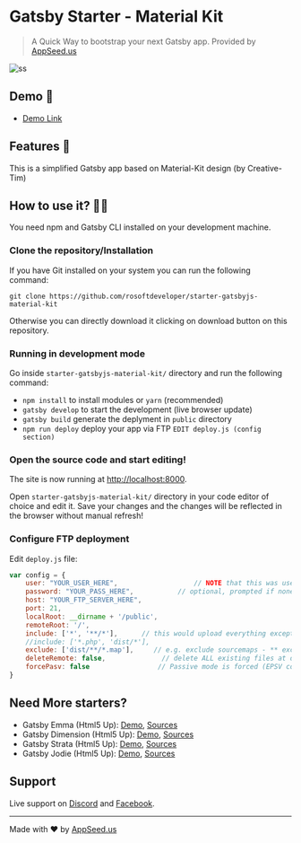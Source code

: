 # Gatsby Starter - Material Kit

> A Quick Way to bootstrap your next Gatsby app. Provided by [AppSeed.us](https://appseed.us?ref=github) 

![ss](https://static.appseed.us/misc/starter-gatsby-material-kit.png)

## Demo 💯

- [Demo Link](https://starter-gatsbyjs-material-kit.appseed.us/)

## Features 🚀

This is a simplified Gatsby app based on Material-Kit design (by Creative-Tim)

## How to use it? 👨‍💻

You need npm and Gatsby CLI installed on your development machine.

### Clone the repository/Installation

If you have Git installed on your system you can run the following command:

`git clone https://github.com/rosoftdeveloper/starter-gatsbyjs-material-kit`

Otherwise you can directly download it clicking on download button on this repository.

### Running in development mode

Go inside `starter-gatsbyjs-material-kit/` directory and run the following command:

- `npm install` to install modules or `yarn` (recommended)
- `gatsby develop` to start the development (live browser update)
- `gatsby build` generate the deplyment in `public` directory
- `npm run deploy` deploy your app via FTP `EDIT deploy.js (config section)`

### Open the source code and start editing!

The site is now running at
[http://localhost:8000](http://localhost:8000).

Open `starter-gatsbyjs-material-kit/` directory in your code editor of choice and edit it. 
Save your changes and the changes will be reflected in the browser without manual refresh!

### Configure FTP deployment 

Edit `deploy.js` file:

```js
var config = {
    user: "YOUR_USER_HERE",                   // NOTE that this was username in 1.x 
    password: "YOUR_PASS_HERE",           // optional, prompted if none given
    host: "YOUR_FTP_SERVER_HERE",
    port: 21,
    localRoot: __dirname + '/public',
    remoteRoot: '/',
    include: ['*', '**/*'],      // this would upload everything except dot files
    //include: ['*.php', 'dist/*'],
    exclude: ['dist/**/*.map'],     // e.g. exclude sourcemaps - ** exclude: [] if nothing to exclude **
    deleteRemote: false,              // delete ALL existing files at destination before uploading, if true
    forcePasv: false                 // Passive mode is forced (EPSV command is not sent)
}
```

## Need More starters?
- Gatsby Emma (Html5 Up): [Demo](https://starter-gatsbyjs-emma.appseed.us/), [Sources](https://github.com/rosoftdeveloper/starter-gatsbyjs-emma)
- Gatsby Dimension (Html5 Up): [Demo](https://starter-gatsbyjs-dimension.appseed.us/), [Sources](https://github.com/rosoftdeveloper/starter-gatsbyjs-dimension)
- Gatsby Strata (Html5 Up): [Demo](https://starter-gatsbyjs-strata.appseed.us/), [Sources](https://github.com/rosoftdeveloper/starter-gatsbyjs-strata)
- Gatsby Jodie (Html5 Up): [Demo](https://starter-gatsbyjs-jodie.appseed.us/), [Sources](https://github.com/rosoftdeveloper/starter-gatsbyjs-jodie)

## Support
Live support on [Discord](https://discord.gg/fZC6hup) and [Facebook](https://www.facebook.com/groups/fullstack.apps.generator). 

---
Made with ♥ by [AppSeed.us]("https://appseed.us")
